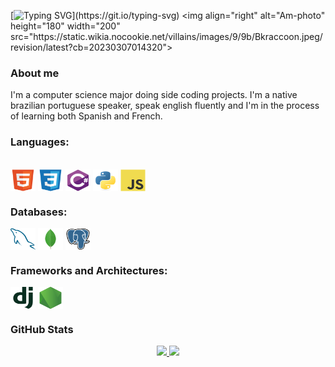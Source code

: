 [![Typing SVG](https://readme-typing-svg.demolab.com?font=Fira+Code&pause=1000&color=5B66F7&width=435&lines=Welcome+to+my+profile!)](https://git.io/typing-svg)
<img align="right" alt="Am-photo" height="180" width="200" src="https://static.wikia.nocookie.net/villains/images/9/9b/Bkraccoon.jpeg/revision/latest?cb=20230307014320">

### About me
I'm a computer science major doing side coding projects.
I'm a native brazilian portuguese speaker, speak english fluently and I'm in the process of learning both Spanish and French.

### Languages:
<div style="display: inline-block"><br>
  <img align="center" alt="Am-HTML" height="35" width="40" src="https://raw.githubusercontent.com/devicons/devicon/master/icons/html5/html5-original.svg">
  <img align="center" alt="Am-CSS" height="35" width="40" src="https://raw.githubusercontent.com/devicons/devicon/master/icons/css3/css3-original.svg">
  <img align="center" alt="Am-Csharp" height="35" width="40" src="https://raw.githubusercontent.com/devicons/devicon/master/icons/csharp/csharp-original.svg">
  <img align="center" alt="Am-Python" height="35" width="40" src="https://raw.githubusercontent.com/devicons/devicon/master/icons/python/python-original.svg">
  <img align="center" alt="Am-JavaScript" height="35" width="40" src="https://raw.githubusercontent.com/devicons/devicon/master/icons/javascript/javascript-original.svg">
  


### Databases:
  <img align="center" alt="Am-MySql" height="35" width="40" src="https://raw.githubusercontent.com/devicons/devicon/master/icons/mysql/mysql-original.svg">
  <img align="center" alt="Am-MongoDb" height="35" width="40" src="https://raw.githubusercontent.com/devicons/devicon/master/icons/mongodb/mongodb-original.svg">
  <img align="center" alt="Am-Postgre" height="35" width="40" src="https://raw.githubusercontent.com/devicons/devicon/master/icons/postgresql/postgresql-original.svg">


### Frameworks and Architectures:
  <img align="center" alt="Am-Django" height="35" width="40" src="https://raw.githubusercontent.com/devicons/devicon/master/icons/django/django-plain.svg">
  <img align="center" alt="Am-Node" height="35" width="40" src="https://raw.githubusercontent.com/devicons/devicon/master/icons/nodejs/nodejs-original.svg">
  
</div>


### GitHub Stats

<div align="center" style="display: flex; justify-content: center;">
  <a href="https://github.com/AmL9617">
    <img height="195px" src="https://github-readme-stats.vercel.app/api?username=AmL9617&show_icons=true&theme=one_dark_pro&include_all_commits=true&count_private=true"/>
    <img height="195px" src="https://github-readme-stats.vercel.app/api/top-langs/?username=AmL9617&layout=compact&langs_count=7&theme=one_dark_pro"/>
  </a>
</div>
    
